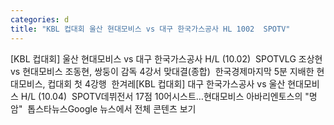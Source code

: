 ```yaml
---
categories: d
title: "KBL 컵대회 울산 현대모비스 vs 대구 한국가스공사 HL 1002  SPOTV"
---
```

[KBL 컵대회] 울산 현대모비스 vs 대구 한국가스공사 H/L (10.02)&nbsp;&nbsp;SPOTVLG 조상현 vs 현대모비스 조동현, 쌍둥이 감독 4강서 맞대결(종합)&nbsp;&nbsp;한국경제마지막 5분 지배한 현대모비스, 컵대회 첫 4강행&nbsp;&nbsp;한겨레[KBL 컵대회] 대구 한국가스공사 vs 울산 현대모비스 H/L (10.04)&nbsp;&nbsp;SPOTV데뷔전서 17점 10어시스트…현대모비스 아바리엔토스의 "명암"&nbsp;&nbsp;톱스타뉴스Google 뉴스에서 전체 콘텐츠 보기